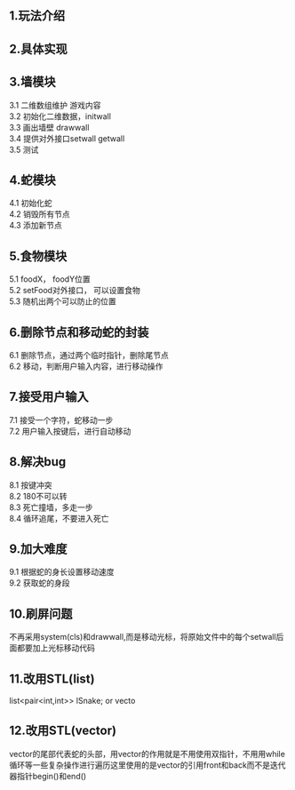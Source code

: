 ## 1.玩法介绍<br> 
## 2.具体实现<br> 
## 3.墙模块<br> 
3.1 二维数组维护 游戏内容<br> 
3.2 初始化二维数据，initwall<br> 
3.3 画出墙壁 drawwall<br> 
3.4 提供对外接口setwall getwall<br> 
3.5 测试<br> 
## 4.蛇模块<br> 
4.1 初始化蛇<br> 
4.2 销毁所有节点<br> 
4.3 添加新节点<br> 
## 5.食物模块<br> 
5.1 foodX， foodY位置<br> 
5.2 setFood对外接口， 可以设置食物<br> 
5.3  随机出两个可以防止的位置<br> 
## 6.删除节点和移动蛇的封装<br> 
6.1 删除节点，通过两个临时指针，删除尾节点<br> 
6.2 移动，判断用户输入内容，进行移动操作<br> 
## 7.接受用户输入<br> 
7.1 接受一个字符，蛇移动一步<br> 
7.2 用户输入按键后，进行自动移动<br> 
## 8.解决bug	<br> 
8.1 按键冲突<br> 
8.2 180不可以转<br> 
8.3 死亡撞墙，多走一步<br> 
8.4 循环追尾，不要进入死亡<br> 
## 9.加大难度<br> 
9.1 根据蛇的身长设置移动速度<br> 
9.2 获取蛇的身段<br> 
## 10.刷屏问题<br> 
不再采用system(cls)和drawwall,而是移动光标，将原始文件中的每个setwall后面都要加上光标移动代码<br> 
## 11.改用STL(list)<br> 
 list<pair<int,int>> lSnake; or  vecto<br> 
## 12.改用STL(vector)<br> 
 vector的尾部代表蛇的头部，用vector的作用就是不用使用双指针，不用用while循环等一些复杂操作进行遍历这里使用的是vector的引用front和back而不是迭代器指针begin()和end()
